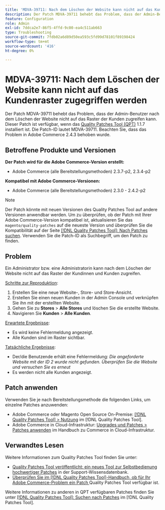 ```yaml
---
title: 'MDVA-39711: Nach dem Löschen der Website kann nicht auf das Kundenraster zugegriffen werden'
description: Der Patch MDVA-39711 behebt das Problem, dass der Admin-Benutzer nach dem Löschen der Website nicht auf das Raster der Kunden zugreifen kann. Dieser Patch ist verfügbar, wenn das [Quality Patches Tool (QPT)](https://experienceleague.adobe.com/de/docs/commerce-operations/tools/quality-patches-tool/quality-patches-tool-to-self-serve-quality-patches) 1.1.7 installiert ist. Die Patch-ID lautet MDVA-39711. Beachten Sie, dass das Problem in Adobe Commerce 2.4.3 behoben wurde.
feature: Configuration
role: Admin
exl-id: 7ddca2e7-86f5-4ffd-9c00-ea4c511ab663
type: Troubleshooting
source-git-commit: 7fdb02a6d89d50ea593c5fd99d78101f89198424
workflow-type: tm+mt
source-wordcount: '416'
ht-degree: 0%

---
```


# MDVA-39711: Nach dem Löschen der Website kann nicht auf das Kundenraster zugegriffen werden

Der Patch MDVA-39711 behebt das Problem, dass der Admin-Benutzer nach dem Löschen der Website nicht auf das Raster der Kunden zugreifen kann. Dieser Patch ist verfügbar, wenn das [Quality Patches Tool (QPT)](https://experienceleague.adobe.com/de/docs/commerce-operations/tools/quality-patches-tool/quality-patches-tool-to-self-serve-quality-patches) 1.1.7 installiert ist. Die Patch-ID lautet MDVA-39711. Beachten Sie, dass das Problem in Adobe Commerce 2.4.3 behoben wurde.

## Betroffene Produkte und Versionen

**Der Patch wird für die Adobe Commerce-Version erstellt:**

* Adobe Commerce (alle Bereitstellungsmethoden) 2.3.7-p2, 2.3.4-p2

**Kompatibel mit Adobe Commerce-Versionen:**

* Adobe Commerce (alle Bereitstellungsmethoden) 2.3.0 - 2.4.2-p2

>[!NOTE]
>
>Der Patch könnte mit neuen Versionen des Quality Patches Tool auf andere Versionen anwendbar werden. Um zu überprüfen, ob der Patch mit Ihrer Adobe Commerce-Version kompatibel ist, aktualisieren Sie das `magento/quality-patches` auf die neueste Version und überprüfen Sie die Kompatibilität auf der Seite [[!DNL Quality Patches Tool]: Nach Patches suchen](https://experienceleague.adobe.com/de/docs/commerce-operations/tools/quality-patches-tool/quality-patches-tool-to-self-serve-quality-patches). Verwenden Sie die Patch-ID als Suchbegriff, um den Patch zu finden.

## Problem

Ein Administrator bzw. eine Administratorin kann nach dem Löschen der Website nicht auf das Raster der Kundinnen und Kunden zugreifen.

<u>Schritte zur Reproduktion</u>:

1. Erstellen Sie eine neue Website-, Store- und Store-Ansicht.
1. Erstellen Sie einen neuen Kunden in der Admin Console und verknüpfen Sie ihn mit der erstellten Website.
1. Gehen Sie zu **Stores** > **Alle Stores** und löschen Sie die erstellte Website.
1. Navigieren Sie **Kunden** > **Alle Kunden**.

<u>Erwartete Ergebnisse</u>:

* Es wird keine Fehlermeldung angezeigt.
* Alle Kunden sind im Raster sichtbar.

<u>Tatsächliche Ergebnisse</u>:

* Der/die Benutzende erhält eine Fehlermeldung: *Die angeforderte Website mit der ID 2 wurde nicht gefunden. Überprüfen Sie die Website und versuchen Sie es erneut*
* Es werden nicht alle Kunden angezeigt.

## Patch anwenden

Verwenden Sie je nach Bereitstellungsmethode die folgenden Links, um einzelne Patches anzuwenden:

* Adobe Commerce oder Magento Open Source On-Premise: [[!DNL Quality Patches Tool] > Nutzung](/help/tools/quality-patches-tool/usage.md) im [!DNL Quality Patches Tool].
* Adobe Commerce in Cloud-Infrastruktur: [Upgrades und Patches > Patches anwenden](https://experienceleague.adobe.com/docs/commerce-cloud-service/user-guide/develop/upgrade/apply-patches.html?lang=de) im Handbuch zu Commerce in Cloud-Infrastruktur.

## Verwandtes Lesen

Weitere Informationen zum Quality Patches Tool finden Sie unter:

* [Quality Patches Tool veröffentlicht: ein neues Tool zur Selbstbedienung hochwertiger Patches](https://experienceleague.adobe.com/de/docs/commerce-operations/tools/quality-patches-tool/quality-patches-tool-to-self-serve-quality-patches) in der Support-Wissensdatenbank.
* [Überprüfen Sie im [!DNL Quality Patches Tool]-Handbuch, ob für Ihr Adobe Commerce-Problem ein Patch ](/help/tools/quality-patches-tool/patches-available-in-qpt/check-patch-for-magento-issue-with-magento-quality-patches.md) Quality Patches Tool verfügbar ist.

Weitere Informationen zu anderen in QPT verfügbaren Patches finden Sie unter [[!DNL Quality Patches Tool]: Suchen nach Patches](https://experienceleague.adobe.com/tools/commerce-quality-patches/index.html?lang=de) im [!DNL Quality Patches Tool].
